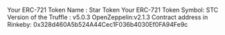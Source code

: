 Your ERC-721 Token Name :  Star Token
Your ERC-721 Token Symbol: STC
Version of the 
   Truffle : v5.0.3
  OpenZeppelin:v2.1.3
Contract address in Rinkeby: 0x328d460A5b524A44Cec1F036b4030Ef0FA94Fe9c